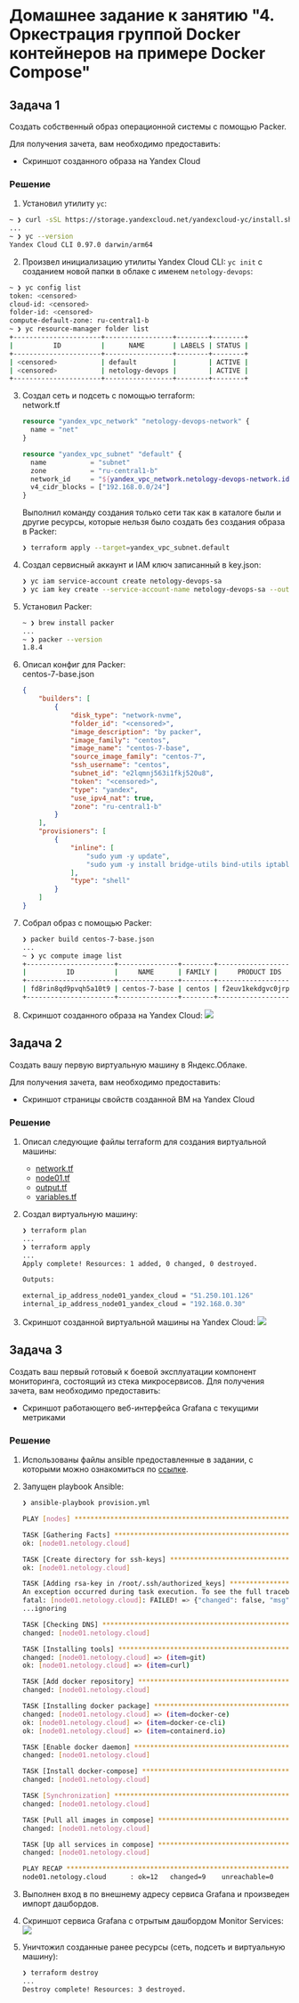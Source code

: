 # Домашнее задание к занятию "4. Оркестрация группой Docker контейнеров на примере Docker Compose"

## Задача 1

Создать собственный образ операционной системы с помощью Packer.

Для получения зачета, вам необходимо предоставить:
- Скриншот созданного образа на Yandex Cloud 

### Решение
1. Установил утилиту `yc`:
```bash
~ ❯ curl -sSL https://storage.yandexcloud.net/yandexcloud-yc/install.sh | bash
...
~ ❯ yc --version
Yandex Cloud CLI 0.97.0 darwin/arm64
```
2. Произвел инициализацию утилиты Yandex Cloud CLI: `yc init` с созданием новой папки в облаке с именем `netology-devops`:
```bash
~ ❯ yc config list
token: <censored>
cloud-id: <censored>
folder-id: <censored>
compute-default-zone: ru-central1-b
~ ❯ yc resource-manager folder list
+----------------------+-----------------+--------+--------+
|          ID          |      NAME       | LABELS | STATUS |
+----------------------+-----------------+--------+--------+
| <censored>           | default         |        | ACTIVE |
| <censored>           | netology-devops |        | ACTIVE |
+----------------------+-----------------+--------+--------+
```
3. Создал сеть и подсеть с помощью terraform:  
    network.tf
    ```terraform
    resource "yandex_vpc_network" "netology-devops-network" {
      name = "net"
    }

    resource "yandex_vpc_subnet" "default" {
      name           = "subnet"
      zone           = "ru-central1-b"
      network_id     = "${yandex_vpc_network.netology-devops-network.id}"
      v4_cidr_blocks = ["192.168.0.0/24"]
    }
    ```
    Выполнил команду создания только сети так как в каталоге были и другие ресурсы, которые нельзя было создать без создания образа в Packer:
    ```bash
    ❯ terraform apply --target=yandex_vpc_subnet.default
    ```
4. Создал сервисный аккаунт и IAM ключ записанный в key.json:
    ```bash
    ❯ yc iam service-account create netology-devops-sa
    ❯ yc iam key create --service-account-name netology-devops-sa --output key.json
    ```
5. Установил Packer:
    ```bash
    ~ ❯ brew install packer
    ...
    ~ ❯ packer --version
    1.8.4 
    ```
6. Описал конфиг для Packer:  
    centos-7-base.json
    ```json
    {
        "builders": [
            {
                "disk_type": "network-nvme",
                "folder_id": "<censored>",
                "image_description": "by packer",
                "image_family": "centos",
                "image_name": "centos-7-base",
                "source_image_family": "centos-7",
                "ssh_username": "centos",
                "subnet_id": "e2lqmnj563i1fkj520u8",
                "token": "<censored>",
                "type": "yandex",
                "use_ipv4_nat": true,
                "zone": "ru-central1-b"
            }
        ],
        "provisioners": [
            {
                "inline": [
                    "sudo yum -y update",
                    "sudo yum -y install bridge-utils bind-utils iptables curl net-tools tcpdump rsync telnet openssh-server"
                ],
                "type": "shell"
            }
        ]
    }
    ```
7. Собрал образ с помощью Packer:
    ```bash
    ❯ packer build centos-7-base.json
    ...
    ~ ❯ yc compute image list
    +----------------------+---------------+--------+----------------------+--------+
    |          ID          |     NAME      | FAMILY |     PRODUCT IDS      | STATUS |
    +----------------------+---------------+--------+----------------------+--------+
    | fd8rin8qd9pvqh5a10t9 | centos-7-base | centos | f2euv1kekdgvc0jrpaet | READY  |
    +----------------------+---------------+--------+----------------------+--------+
    ```
8. Скриншот созданного образа на Yandex Cloud:
    ![](./img/packer-image.png)

## Задача 2

Создать вашу первую виртуальную машину в Яндекс.Облаке.

Для получения зачета, вам необходимо предоставить:
- Скриншот страницы свойств созданной ВМ на Yandex Cloud

### Решение

1. Описал следующие файлы terraform для создания виртуальной машины:
    * [network.tf](./src/terraform/network.tf)
    * [node01.tf](./src/terraform/node01.tf)
    * [output.tf](./src/terraform/output.tf)
    * [variables.tf](./src/terraform/variables.tf)

2. Создал виртуальную машину:
    ```bash
    ❯ terraform plan 
    ...
    ❯ terraform apply 
    ...
    Apply complete! Resources: 1 added, 0 changed, 0 destroyed.

    Outputs:

    external_ip_address_node01_yandex_cloud = "51.250.101.126"
    internal_ip_address_node01_yandex_cloud = "192.168.0.30"
    ```

3. Скриншот созданной виртуальной машины на Yandex Cloud:
![](./img/virt.png)

## Задача 3

Создать ваш первый готовый к боевой эксплуатации компонент мониторинга, состоящий из стека микросервисов.
Для получения зачета, вам необходимо предоставить:
- Скриншот работающего веб-интерфейса Grafana с текущими метриками

### Решение

1. Использованы файлы ansible предоставленные в задании, с которыми можно ознакомиться по [ссылке](./src/ansible/).

2. Запущен playbook Ansible:
    ```bash
    ❯ ansible-playbook provision.yml

    PLAY [nodes] ********************************************************************************************************************************************************************************************

    TASK [Gathering Facts] **********************************************************************************************************************************************************************************
    ok: [node01.netology.cloud]

    TASK [Create directory for ssh-keys] ********************************************************************************************************************************************************************
    ok: [node01.netology.cloud]

    TASK [Adding rsa-key in /root/.ssh/authorized_keys] *****************************************************************************************************************************************************
    An exception occurred during task execution. To see the full traceback, use -vvv. The error was: If you are using a module and expect the file to exist on the remote, see the remote_src option
    fatal: [node01.netology.cloud]: FAILED! => {"changed": false, "msg": "Could not find or access '~/.ssh/id_rsa.pub' on the Ansible Controller.\nIf you are using a module and expect the file to exist on the remote, see the remote_src option"}
    ...ignoring

    TASK [Checking DNS] *************************************************************************************************************************************************************************************
    changed: [node01.netology.cloud]

    TASK [Installing tools] *********************************************************************************************************************************************************************************
    changed: [node01.netology.cloud] => (item=git)
    ok: [node01.netology.cloud] => (item=curl)

    TASK [Add docker repository] ****************************************************************************************************************************************************************************
    changed: [node01.netology.cloud]

    TASK [Installing docker package] ************************************************************************************************************************************************************************
    changed: [node01.netology.cloud] => (item=docker-ce)
    ok: [node01.netology.cloud] => (item=docker-ce-cli)
    ok: [node01.netology.cloud] => (item=containerd.io)

    TASK [Enable docker daemon] *****************************************************************************************************************************************************************************
    changed: [node01.netology.cloud]

    TASK [Install docker-compose] ***************************************************************************************************************************************************************************
    changed: [node01.netology.cloud]

    TASK [Synchronization] **********************************************************************************************************************************************************************************
    changed: [node01.netology.cloud]

    TASK [Pull all images in compose] ***********************************************************************************************************************************************************************
    changed: [node01.netology.cloud]

    TASK [Up all services in compose] ***********************************************************************************************************************************************************************
    changed: [node01.netology.cloud]

    PLAY RECAP **********************************************************************************************************************************************************************************************
    node01.netology.cloud      : ok=12   changed=9    unreachable=0    failed=0    skipped=0    rescued=0    ignored=1
    ```
3. Выполнен вход в по внешнему адресу сервиса Grafana и произведен импорт дашбордов.

4. Скриншот сервиса Grafana с отрытым дашбордом Monitor Services: 
![](./img/grafana.png)

5. Уничтожил созданные ранее ресурсы (сеть, подсеть и виртуальную машину):
    ```bash
    ❯ terraform destroy
    ...
    Destroy complete! Resources: 3 destroyed.
    ```